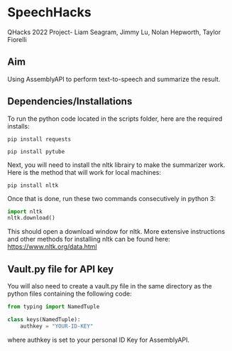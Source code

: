 # SpeechHacks
QHacks 2022 Project- Liam Seagram, Jimmy Lu, Nolan Hepworth, Taylor Fiorelli

## Aim
Using AssemblyAPI to perform text-to-speech and summarize the result.

## Dependencies/Installations
To run the python code located in the scripts folder, here are the required installs:
```
pip install requests
```
```
pip install pytube
```
Next, you will need to install the nltk librairy to make the summarizer work. Here is the method that will work for local machines:
```
pip install nltk
```
Once that is done, run these two commands consecutively in python 3:
```python
import nltk
nltk.download()
```
This should open a download window for nltk. More extensive instructions and other methods for installing nltk can be found here:
https://www.nltk.org/data.html

## Vault.py file for API key
You will also need to create a vault.py file in the same directory as the python files containing the following code:
```python
from typing import NamedTuple

class keys(NamedTuple):
    authkey = "YOUR-ID-KEY"
```
where authkey is set to your personal ID Key for AssemblyAPI. 

